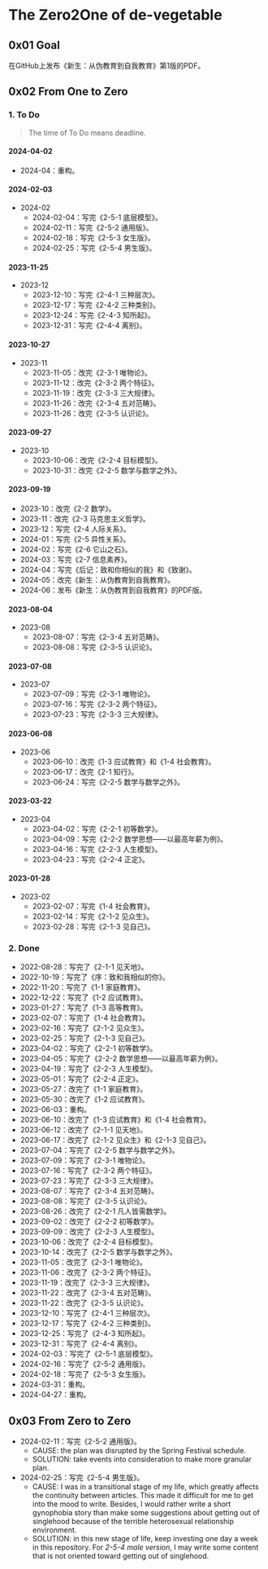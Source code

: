# The Zero2One of de-vegetable

## 0x01 Goal

在GitHub上发布《新生：从伪教育到自我教育》第1版的PDF。

## 0x02 From One to Zero

### 1. To Do

> The time of To Do means deadline.

#### 2024-04-02

- 2024-04：重构。

#### 2024-02-03

- 2024-02
  - 2024-02-04：写完《2-5-1 底层模型》。
  - 2024-02-11：写完《2-5-2 通用版》。
  - 2024-02-18：写完《2-5-3 女生版》。
  - 2024-02-25：写完《2-5-4 男生版》。

#### 2023-11-25

- 2023-12
  - 2023-12-10：写完《2-4-1 三种层次》。
  - 2023-12-17：写完《2-4-2 三种类别》。
  - 2023-12-24：写完《2-4-3 知所起》。
  - 2023-12-31：写完《2-4-4 离别》。

#### 2023-10-27

- 2023-11
  - 2023-11-05：改完《2-3-1 唯物论》。
  - 2023-11-12：改完《2-3-2 两个特征》。
  - 2023-11-19：改完《2-3-3 三大规律》。
  - 2023-11-26：改完《2-3-4 五对范畴》。
  - 2023-11-26：改完《2-3-5 认识论》。

#### 2023-09-27

- 2023-10
  - 2023-10-06：改完《2-2-4 目标模型》。
  - 2023-10-31：改完《2-2-5 数学与数学之外》。

#### 2023-09-19

- 2023-10：改完《2-2 数学》。
- 2023-11：改完《2-3 马克思主义哲学》。
- 2023-12：写完《2-4 人际关系》。
- 2024-01：写完《2-5 异性关系》。
- 2024-02：写完《2-6 它山之石》。
- 2024-03：写完《2-7 信息素养》。
- 2024-04：写完《后记：致和你相似的我》和《致谢》。
- 2024-05：改完《新生：从伪教育到自我教育》。
- 2024-06：发布《新生：从伪教育到自我教育》的PDF版。

#### 2023-08-04

- 2023-08
  - 2023-08-07：写完《2-3-4 五对范畴》。
  - 2023-08-08：写完《2-3-5 认识论》。

#### 2023-07-08

- 2023-07
  - 2023-07-09：写完《2-3-1 唯物论》。
  - 2023-07-16：写完《2-3-2 两个特征》。
  - 2023-07-23：写完《2-3-3 三大规律》。

#### 2023-06-08

- 2023-06
  - 2023-06-10：改完《1-3 应试教育》和《1-4 社会教育》。
  - 2023-06-17：改完《2-1 知行》。
  - 2023-06-24：写完《2-2-5 数学与数学之外》。

#### 2023-03-22

- 2023-04
  - 2023-04-02：写完《2-2-1 初等数学》。
  - 2023-04-09：写完《2-2-2 数学思想——以最高年薪为例》。
  - 2023-04-16：写完《2-2-3 人生模型》。
  - 2023-04-23：写完《2-2-4 正定》。

#### 2023-01-28

- 2023-02
  - 2023-02-07：写完《1-4 社会教育》。
  - 2023-02-14：写完《2-1-2 见众生》。
  - 2023-02-28：写完《2-1-3 见自己》。

### 2. Done

- 2022-08-28：写完了《2-1-1 见天地》。
- 2022-10-19：写完了《序：致和我相似的你》。
- 2022-11-20：写完了《1-1 家庭教育》。
- 2022-12-22：写完了《1-2 应试教育》。
- 2023-01-27：写完了《1-3 高等教育》。
- 2023-02-07：写完了《1-4 社会教育》。
- 2023-02-16：写完了《2-1-2 见众生》。
- 2023-02-25：写完了《2-1-3 见自己》。
- 2023-04-02：写完了《2-2-1 初等数学》。
- 2023-04-05：写完了《2-2-2 数学思想——以最高年薪为例》。
- 2023-04-19：写完了《2-2-3 人生模型》。
- 2023-05-01：写完了《2-2-4 正定》。
- 2023-05-27：改完了《1-1 家庭教育》。
- 2023-05-30：改完了《1-2 应试教育》。
- 2023-06-03：重构。
- 2023-06-10：改完了《1-3 应试教育》和《1-4 社会教育》。
- 2023-06-12：改完了《2-1-1 见天地》。
- 2023-06-17：改完了《2-1-2 见众生》和《2-1-3 见自己》。
- 2023-07-04：写完了《2-2-5 数学与数学之外》。
- 2023-07-09：写完了《2-3-1 唯物论》。
- 2023-07-16：写完了《2-3-2 两个特征》。
- 2023-07-23：写完了《2-3-3 三大规律》。
- 2023-08-07：写完了《2-3-4 五对范畴》。
- 2023-08-08：写完了《2-3-5 认识论》。
- 2023-08-26：改完了《2-2-1 凡人皆需数学》。
- 2023-09-02：改完了《2-2-2 初等数学》。
- 2023-09-09：改完了《2-2-3 人生模型》。
- 2023-10-06：改完了《2-2-4 目标模型》。
- 2023-10-14：改完了《2-2-5 数学与数学之外》。
- 2023-11-05：改完了《2-3-1 唯物论》。
- 2023-11-06：改完了《2-3-2 两个特征》。
- 2023-11-19：改完了《2-3-3 三大规律》。
- 2023-11-22：改完了《2-3-4 五对范畴》。
- 2023-11-22：改完了《2-3-5 认识论》。
- 2023-12-10：写完了《2-4-1 三种层次》。
- 2023-12-17：写完了《2-4-2 三种类别》。
- 2023-12-25：写完了《2-4-3 知所起》。
- 2023-12-31：写完了《2-4-4 离别》。
- 2024-02-03：写完了《2-5-1 底层模型》。
- 2024-02-16：写完了《2-5-2 通用版》。
- 2024-02-18：写完了《2-5-3 女生版》。
- 2024-03-31：重构。
- 2024-04-27：重构。

## 0x03 From Zero to Zero

- 2024-02-11：写完《2-5-2 通用版》。
  - CAUSE: the plan was disrupted by the Spring Festival schedule.
  - SOLUTION: take events into consideration to make more granular plan.
- 2024-02-25：写完《2-5-4 男生版》。
  - CAUSE: I was in a transitional stage of my life, which greatly affects the continuity between articles. This made it difficult for me to get into the mood to write. Besides, I would rather write a short gynophobia story than make some suggestions about getting out of singlehood because of the terrible heterosexual relationship environment.
  - SOLUTION: in this new stage of life, keep investing one day a week in this repository. For *2-5-4 male version*, I may write some content that is not oriented toward getting out of singlehood.
